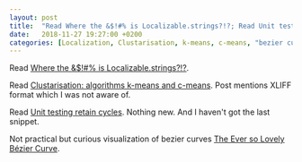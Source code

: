 ```yaml
---
layout: post
title:  "Read Where the &$!#% is Localizable.strings?!?; Read Unit testing retain cycles; Read Clustarisation: algorithms k-means and c-means"
date:   2018-11-27 19:27:00 +0200
categories: [Localization, Clustarisation, k-means, c-means, "bezier curves"]
---
```

Read [Where the &$!#% is Localizable.strings?!?](https://martiancraft.com/blog/2018/11/where-is-localizable-string/).

Read [Clustarisation: algorithms k-means and c-means](https://habr.com/post/67078/). Post mentions XLIFF format which I was not aware of.

Read [Unit testing retain cycles](https://paul-samuels.com/blog/2018/11/20/unit-testing-retain-cycles). Nothing new. And I haven't got the last snippet.

Not practical but curious visualization of bezier curves [The Ever so Lovely Bézier Curve](https://medium.com/@Acegikmo/the-ever-so-lovely-b%C3%A9zier-curve-eb27514da3bf).
